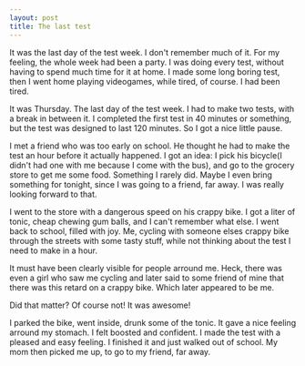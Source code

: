 ```yaml
---
layout: post
title: The last test
---
```


It was the last day of the test week. I don't remember much of it. For my feeling, the whole week had been a party. I was doing every test, without having to spend much time for it at home. I made some long boring test, then I went home playing videogames, while tired, of course. I had been tired.

It was Thursday. The last day of the test week. I had to make two tests, with a break in between it. I completed the first test in 40 minutes or something, but the test was designed to last 120 minutes. So I got a nice little pause.

I met a friend who was too early on school. He thought he had to make the test an hour before it actually happened. I got an idea: I pick his bicycle(I didn't had one with me because I come with the bus), and go to the grocery store to get me some food. Something I rarely did.
Maybe I even bring something for tonight, since I was going to a friend, far away. I was really looking forward to that.

I went to the store with a dangerous speed on his crappy bike. I got a liter of tonic, cheap chewing gum balls, and I can't remember what else. I went back to school, filled with joy. Me, cycling with someone elses crappy bike through the streets with some tasty stuff, while not thinking about the test I need to make in a hour.

It must have been clearly visible for people arround me. Heck, there was even a girl who saw me cycling and later said to some friend of mine that there was this retard on a crappy bike. Which later appeared to be me.

Did that matter? Of course not! It was awesome!

I parked the bike, went inside, drunk some of the tonic. It gave a nice feeling arround my stomach. I felt boosted and confident. I made the test with a pleased and easy feeling. I finished it and just walked out of school. My mom then picked me up, to go to my friend, far away.
